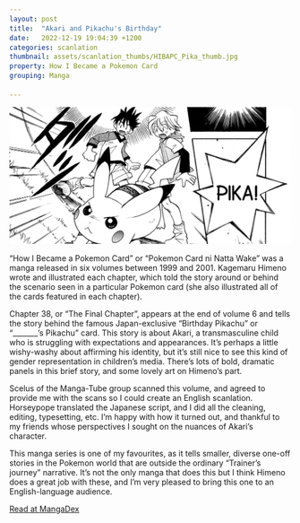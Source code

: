 ```yaml
---
layout: post
title:  "Akari and Pikachu's Birthday"
date:   2022-12-19 19:04:39 +1200
categories: scanlation
thumbnail: assets/scanlation_thumbs/HIBAPC_Pika_thumb.jpg
property: How I Became a Pokemon Card
grouping: Manga

---
```


![](/assets/headers/HIBAPC_Pika_header.jpg)

“How I Became a Pokemon Card” or “Pokemon Card ni Natta Wake” was a manga released in six volumes between 1999 and 2001. Kagemaru Himeno wrote and illustrated each chapter, which told the story around or behind the scenario seen in a particular Pokemon card (she also illustrated all of the cards featured in each chapter).

Chapter 38, or “The Final Chapter”, appears at the end of volume 6 and tells the story behind the famous Japan-exclusive “Birthday Pikachu” or “_______’s Pikachu” card. This story is about Akari, a transmasculine child who is struggling with expectations and appearances. It’s perhaps a little wishy-washy about affirming his identity, but it’s still nice to see this kind of gender representation in children’s media. There’s lots of bold, dramatic panels in this brief story, and some lovely art on Himeno’s part.

Scelus of the Manga-Tube group scanned this volume, and agreed to provide me with the scans so I could create an English scanlation. Horseypope translated the Japanese script, and I did all the cleaning, editing, typesetting, etc. I’m happy with how it turned out, and thankful to my friends whose perspectives I sought on the nuances of Akari’s character.

This manga series is one of my favourites, as it tells smaller, diverse one-off stories in the Pokemon world that are outside the ordinary “Trainer’s journey” narrative. It’s not the only manga that does this but I think Himeno does a great job with these, and I’m very pleased to bring this one to an English-language audience.

[Read at MangaDex](https://mangadex.org/title/945ee680-214c-45b4-b6a3-a4aad84aa047/how-i-became-a-pok-mon-card)
